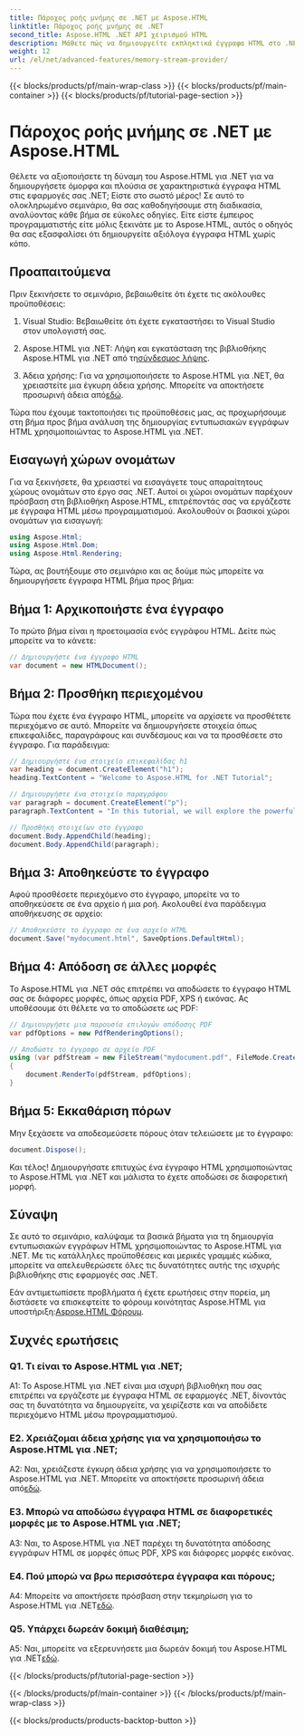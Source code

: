 ```yaml
---
title: Πάροχος ροής μνήμης σε .NET με Aspose.HTML
linktitle: Πάροχος ροής μνήμης σε .NET
second_title: Aspose.HTML .NET API χειρισμού HTML
description: Μάθετε πώς να δημιουργείτε εκπληκτικά έγγραφα HTML στο .NET με το Aspose.HTML. Ακολουθήστε το βήμα προς βήμα σεμινάριο και ξεκλειδώστε τη δύναμη του χειρισμού HTML.
weight: 12
url: /el/net/advanced-features/memory-stream-provider/
---
```


{{< blocks/products/pf/main-wrap-class >}}
{{< blocks/products/pf/main-container >}}
{{< blocks/products/pf/tutorial-page-section >}}

# Πάροχος ροής μνήμης σε .NET με Aspose.HTML


Θέλετε να αξιοποιήσετε τη δύναμη του Aspose.HTML για .NET για να δημιουργήσετε όμορφα και πλούσια σε χαρακτηριστικά έγγραφα HTML στις εφαρμογές σας .NET; Είστε στο σωστό μέρος! Σε αυτό το ολοκληρωμένο σεμινάριο, θα σας καθοδηγήσουμε στη διαδικασία, αναλύοντας κάθε βήμα σε εύκολες οδηγίες. Είτε είστε έμπειρος προγραμματιστής είτε μόλις ξεκινάτε με το Aspose.HTML, αυτός ο οδηγός θα σας εξασφαλίσει ότι δημιουργείτε αξιόλογα έγγραφα HTML χωρίς κόπο.

## Προαπαιτούμενα

Πριν ξεκινήσετε το σεμινάριο, βεβαιωθείτε ότι έχετε τις ακόλουθες προϋποθέσεις:

1. Visual Studio: Βεβαιωθείτε ότι έχετε εγκαταστήσει το Visual Studio στον υπολογιστή σας.

2.  Aspose.HTML για .NET: Λήψη και εγκατάσταση της βιβλιοθήκης Aspose.HTML για .NET από τη[σύνδεσμος λήψης](https://releases.aspose.com/html/net/).

3.  Άδεια χρήσης: Για να χρησιμοποιήσετε το Aspose.HTML για .NET, θα χρειαστείτε μια έγκυρη άδεια χρήσης. Μπορείτε να αποκτήσετε προσωρινή άδεια από[εδώ](https://purchase.aspose.com/temporary-license/).

Τώρα που έχουμε τακτοποιήσει τις προϋποθέσεις μας, ας προχωρήσουμε στη βήμα προς βήμα ανάλυση της δημιουργίας εντυπωσιακών εγγράφων HTML χρησιμοποιώντας το Aspose.HTML για .NET.

## Εισαγωγή χώρων ονομάτων

Για να ξεκινήσετε, θα χρειαστεί να εισαγάγετε τους απαραίτητους χώρους ονομάτων στο έργο σας .NET. Αυτοί οι χώροι ονομάτων παρέχουν πρόσβαση στη βιβλιοθήκη Aspose.HTML, επιτρέποντάς σας να εργάζεστε με έγγραφα HTML μέσω προγραμματισμού. Ακολουθούν οι βασικοί χώροι ονομάτων για εισαγωγή:

```csharp
using Aspose.Html;
using Aspose.Html.Dom;
using Aspose.Html.Rendering;
```

Τώρα, ας βουτήξουμε στο σεμινάριο και ας δούμε πώς μπορείτε να δημιουργήσετε έγγραφα HTML βήμα προς βήμα:

## Βήμα 1: Αρχικοποιήστε ένα έγγραφο

Το πρώτο βήμα είναι η προετοιμασία ενός εγγράφου HTML. Δείτε πώς μπορείτε να το κάνετε:

```csharp
// Δημιουργήστε ένα έγγραφο HTML
var document = new HTMLDocument();
```

## Βήμα 2: Προσθήκη περιεχομένου

Τώρα που έχετε ένα έγγραφο HTML, μπορείτε να αρχίσετε να προσθέτετε περιεχόμενο σε αυτό. Μπορείτε να δημιουργήσετε στοιχεία όπως επικεφαλίδες, παραγράφους και συνδέσμους και να τα προσθέσετε στο έγγραφο. Για παράδειγμα:

```csharp
// Δημιουργήστε ένα στοιχείο επικεφαλίδας h1
var heading = document.CreateElement("h1");
heading.TextContent = "Welcome to Aspose.HTML for .NET Tutorial";

// Δημιουργήστε ένα στοιχείο παραγράφου
var paragraph = document.CreateElement("p");
paragraph.TextContent = "In this tutorial, we will explore the powerful features of Aspose.HTML for .NET.";

// Προσθήκη στοιχείων στο έγγραφο
document.Body.AppendChild(heading);
document.Body.AppendChild(paragraph);
```

## Βήμα 3: Αποθηκεύστε το έγγραφο

Αφού προσθέσετε περιεχόμενο στο έγγραφο, μπορείτε να το αποθηκεύσετε σε ένα αρχείο ή μια ροή. Ακολουθεί ένα παράδειγμα αποθήκευσης σε αρχείο:

```csharp
// Αποθηκεύστε το έγγραφο σε ένα αρχείο HTML
document.Save("mydocument.html", SaveOptions.DefaultHtml);
```

## Βήμα 4: Απόδοση σε άλλες μορφές

Το Aspose.HTML για .NET σάς επιτρέπει να αποδώσετε το έγγραφο HTML σας σε διάφορες μορφές, όπως αρχεία PDF, XPS ή εικόνας. Ας υποθέσουμε ότι θέλετε να το αποδώσετε ως PDF:

```csharp
// Δημιουργήστε μια παρουσία επιλογών απόδοσης PDF
var pdfOptions = new PdfRenderingOptions();

// Αποδώστε το έγγραφο σε αρχείο PDF
using (var pdfStream = new FileStream("mydocument.pdf", FileMode.Create))
{
    document.RenderTo(pdfStream, pdfOptions);
}
```

## Βήμα 5: Εκκαθάριση πόρων

Μην ξεχάσετε να αποδεσμεύσετε πόρους όταν τελειώσετε με το έγγραφο:

```csharp
document.Dispose();
```

Και τέλος! Δημιουργήσατε επιτυχώς ένα έγγραφο HTML χρησιμοποιώντας το Aspose.HTML για .NET και μάλιστα το έχετε αποδώσει σε διαφορετική μορφή.

## Σύναψη

Σε αυτό το σεμινάριο, καλύψαμε τα βασικά βήματα για τη δημιουργία εντυπωσιακών εγγράφων HTML χρησιμοποιώντας το Aspose.HTML για .NET. Με τις κατάλληλες προϋποθέσεις και μερικές γραμμές κώδικα, μπορείτε να απελευθερώσετε όλες τις δυνατότητες αυτής της ισχυρής βιβλιοθήκης στις εφαρμογές σας .NET.

 Εάν αντιμετωπίσετε προβλήματα ή έχετε ερωτήσεις στην πορεία, μη διστάσετε να επισκεφτείτε το φόρουμ κοινότητας Aspose.HTML για υποστήριξη:[Aspose.HTML Φόρουμ](https://forum.aspose.com/).

## Συχνές ερωτήσεις

### Q1. Τι είναι το Aspose.HTML για .NET;

A1: Το Aspose.HTML για .NET είναι μια ισχυρή βιβλιοθήκη που σας επιτρέπει να εργάζεστε με έγγραφα HTML σε εφαρμογές .NET, δίνοντάς σας τη δυνατότητα να δημιουργείτε, να χειρίζεστε και να αποδίδετε περιεχόμενο HTML μέσω προγραμματισμού.

### Ε2. Χρειάζομαι άδεια χρήσης για να χρησιμοποιήσω το Aspose.HTML για .NET;

 A2: Ναι, χρειάζεστε έγκυρη άδεια χρήσης για να χρησιμοποιήσετε το Aspose.HTML για .NET. Μπορείτε να αποκτήσετε προσωρινή άδεια από[εδώ](https://purchase.aspose.com/temporary-license/).

### Ε3. Μπορώ να αποδώσω έγγραφα HTML σε διαφορετικές μορφές με το Aspose.HTML για .NET;

A3: Ναι, το Aspose.HTML για .NET παρέχει τη δυνατότητα απόδοσης εγγράφων HTML σε μορφές όπως PDF, XPS και διάφορες μορφές εικόνας.

### Ε4. Πού μπορώ να βρω περισσότερα έγγραφα και πόρους;

 A4: Μπορείτε να αποκτήσετε πρόσβαση στην τεκμηρίωση για το Aspose.HTML για .NET[εδώ](https://reference.aspose.com/html/net/).

### Q5. Υπάρχει δωρεάν δοκιμή διαθέσιμη;

 A5: Ναι, μπορείτε να εξερευνήσετε μια δωρεάν δοκιμή του Aspose.HTML για .NET[εδώ](https://releases.aspose.com/).

{{< /blocks/products/pf/tutorial-page-section >}}

{{< /blocks/products/pf/main-container >}}
{{< /blocks/products/pf/main-wrap-class >}}

{{< blocks/products/products-backtop-button >}}
